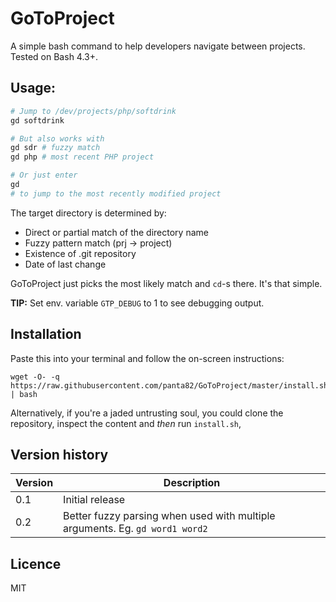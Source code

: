 # GoToProject

A simple bash command to help developers navigate between projects. Tested on Bash 4.3+.

## Usage:

```bash
# Jump to /dev/projects/php/softdrink
gd softdrink

# But also works with
gd sdr # fuzzy match
gd php # most recent PHP project

# Or just enter
gd
# to jump to the most recently modified project
```

The target directory is determined by:
- Direct or partial match of the directory name
- Fuzzy pattern match (prj -> project)
- Existence of .git repository
- Date of last change

GoToProject just picks the most likely match and `cd`-s there. It's that simple.

**TIP:** Set env. variable `GTP_DEBUG` to 1 to see debugging output.

## Installation

Paste this into your terminal and follow the on-screen instructions:

```
wget -O- -q https://raw.githubusercontent.com/panta82/GoToProject/master/install.sh | bash
```

Alternatively, if you're a jaded untrusting soul, you could clone the repository, inspect the content and *then* run `install.sh`,

## Version history

Version|Description
-------|-----------
0.1    | Initial release
0.2    | Better fuzzy parsing when used with multiple arguments. Eg. `gd word1 word2`

## Licence

MIT
